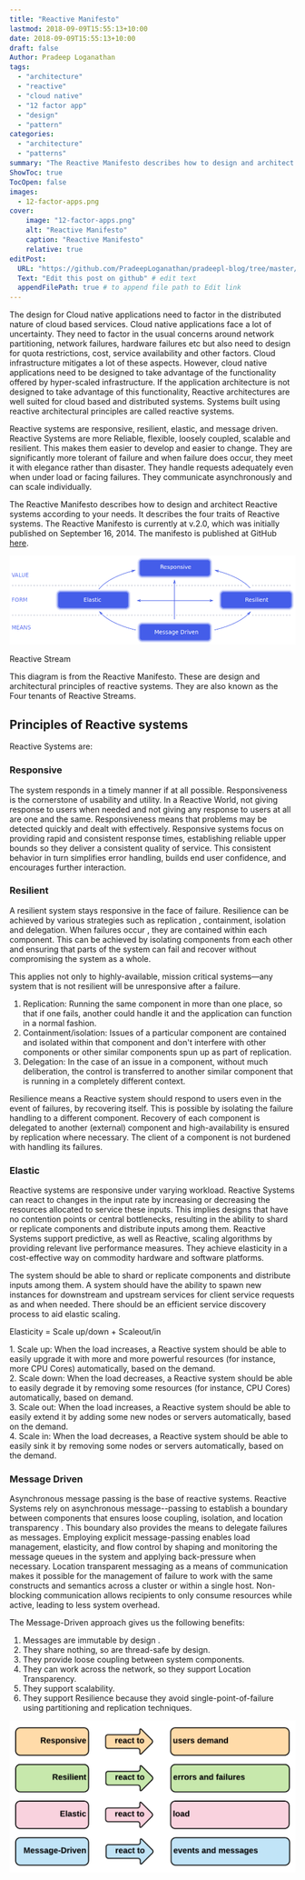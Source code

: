 ```yaml
---
title: "Reactive Manifesto"
lastmod: 2018-09-09T15:55:13+10:00
date: 2018-09-09T15:55:13+10:00
draft: false
Author: Pradeep Loganathan
tags: 
  - "architecture"
  - "reactive"
  - "cloud native"
  - "12 factor app"
  - "design"
  - "pattern"
categories: 
  - "architecture"
  - "patterns"
summary: "The Reactive Manifesto describes how to design and architect Reactive systems according to your needs.Systems built as Reactive Systems are more Reliable, flexible, loosely coupled, scalable and resilient. This makes them easier to develop and amenable to change. They are significantly more tolerant of failure and when failure does occur, they meet it with elegance rather than disaster."
ShowToc: true
TocOpen: false
images:
  - 12-factor-apps.png
cover:
    image: "12-factor-apps.png"
    alt: "Reactive Manifesto"
    caption: "Reactive Manifesto"
    relative: true
editPost:
  URL: "https://github.com/PradeepLoganathan/pradeepl-blog/tree/master/content"
  Text: "Edit this post on github" # edit text
  appendFilePath: true # to append file path to Edit link
---
```


The design for Cloud native applications need to factor in the distributed nature of cloud based services. Cloud native applications face a lot of uncertainty. They need to factor in the usual concerns around network partitioning, network failures, hardware failures etc but also need to design for quota restrictions, cost, service availability and other factors. Cloud infrastructure mitigates a lot of these aspects. However, cloud native applications need to be designed to take advantage of the functionality offered by hyper-scaled infrastructure. If the application architecture is not designed to take advantage of this functionality,  Reactive architectures are well suited for cloud based and distributed systems. Systems built using reactive architectural principles are called reactive systems.

Reactive systems are responsive, resilient, elastic, and message driven. Reactive Systems are more Reliable, flexible, loosely coupled, scalable and resilient. This makes them easier to develop and easier to change. They are significantly more tolerant of failure and when failure does occur, they meet it with elegance rather than disaster. They handle requests adequately even when under load or facing failures. They communicate asynchronously and can scale individually.

The Reactive Manifesto describes how to design and architect Reactive systems according to your needs. It describes the four traits of Reactive systems. The Reactive Manifesto is currently at v.2.0, which was initially published on September 16, 2014. The manifesto is published at GitHub [here](https://github.com/reactivemanifesto/reactivemanifesto).  



![Reactive Manifesto](images/Reactive-manifesto.png)

Reactive Stream

This diagram is from the Reactive Manifesto. These are design and architectural principles of reactive systems. They are also known as the Four tenants of Reactive Streams.

## Principles of Reactive systems

Reactive Systems are:

### Responsive

The system responds in a timely manner if at all possible. Responsiveness is the cornerstone of usability and utility. In a Reactive World, not giving response to users when needed and not giving any response to users at all are one and the same. Responsiveness means that problems may be detected quickly and dealt with effectively. Responsive systems focus on providing rapid and consistent response times, establishing reliable upper bounds so they deliver a consistent quality of service. This consistent behavior in turn simplifies error handling, builds end user confidence, and encourages further interaction.

### Resilient

A resilient system stays responsive in the face of failure. Resilience can be achieved by various strategies such as replication , containment, isolation and delegation. When failures occur , they are contained within each component. This can be achieved by isolating components from each other and ensuring that parts of the system can fail and recover without compromising the system as a whole.

This applies not only to highly-available, mission critical systems—any system that is not resilient will be unresponsive after a failure.

1. Replication: Running the same component in more than one place, so that if one fails, another could handle it and the application can function in a normal fashion.
2. Containment/isolation: Issues of a particular component are contained and isolated within that component and don't interfere with other components or other similar components spun up as part of replication.
3. Delegation: In the case of an issue in a component, without much deliberation, the control is transferred to another similar component that is running in a completely different context.

Resilience means a Reactive system should respond to users even in the event of failures, by recovering itself. This is possible by isolating the failure handling to a different component. Recovery of each component is delegated to another (external) component and high-availability is ensured by replication where necessary. The client of a component is not burdened with handling its failures.

### Elastic

Reactive systems are responsive under varying workload. Reactive Systems can react to changes in the input rate by increasing or decreasing the resources allocated to service these inputs. This implies designs that have no contention points or central bottlenecks, resulting in the ability to shard or replicate components and distribute inputs among them. Reactive Systems support predictive, as well as Reactive, scaling algorithms by providing relevant live performance measures. They achieve elasticity in a cost-effective way on commodity hardware and software platforms.

The system should be able to shard or replicate components and distribute inputs among them. A system should have the ability to spawn new instances for downstream and upstream services for client service requests as and when needed. There should be an efficient service discovery process to aid elastic scaling.

Elasticity = Scale up/down + Scaleout/in  

1\. Scale up: When the load increases, a Reactive system should be able to easily upgrade it with more and more powerful resources (for instance, more CPU Cores) automatically, based on the demand.  
2\. Scale down: When the load decreases, a Reactive system should be able to easily degrade it by removing some resources (for instance, CPU Cores) automatically, based on demand.  
3\. Scale out: When the load increases, a Reactive system should be able to easily extend it by adding some new nodes or servers automatically, based on the demand.  
4\. Scale in: When the load decreases, a Reactive system should be able to easily sink it by removing some nodes or servers automatically, based on the demand.

### Message Driven

Asynchronous message passing is the base of reactive systems. Reactive Systems rely on asynchronous message--passing to establish a boundary between components that ensures loose coupling, isolation, and location transparency . This boundary also provides the means to delegate failures as messages. Employing explicit message-passing enables load management, elasticity, and flow control by shaping and monitoring the message queues in the system and applying back-pressure when necessary. Location transparent messaging as a means of communication makes it possible for the management of failure to work with the same constructs and semantics across a cluster or within a single host. Non-blocking communication allows recipients to only consume resources while active, leading to less system overhead.

The Message-Driven approach gives us the following benefits:

1. Messages are immutable by design .
2. They share nothing, so are thread-safe by design.
3. They provide loose coupling between system components.
4. They can work across the network, so they support Location Transparency.
5. They support scalability.
6. They support Resilience because they avoid single-point-of-failure using partitioning and replication techniques.

![](images/Reactive-manifesto-Mateusz-Gajewski-1024x541.png)